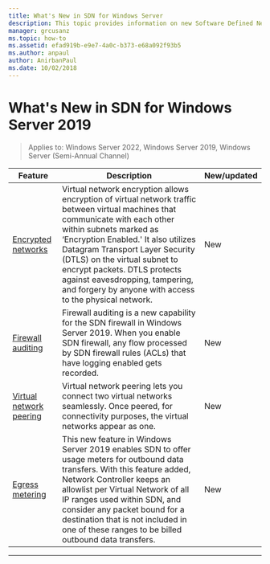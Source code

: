 ```yaml
---
title: What's New in SDN for Windows Server
description: This topic provides information on new Software Defined Networking features for Windows Server 1709
manager: grcusanz
ms.topic: how-to
ms.assetid: efad919b-e9e7-4a0c-b373-e68a092f93b5
ms.author: anpaul
author: AnirbanPaul
ms.date: 10/02/2018
---
```

# What's New in SDN for Windows Server 2019

>Applies to: Windows Server 2022, Windows Server 2019, Windows Server (Semi-Annual Channel)


|                         **Feature**                          |                                                                                                                                                                                         **Description**                                                                                                                                                                                         | **New/updated** |
|--------------------------------------------------------------|-------------------------------------------------------------------------------------------------------------------------------------------------------------------------------------------------------------------------------------------------------------------------------------------------------------------------------------------------------------------------------------------------|-----------------|
| [Encrypted networks](vnet-encryption/sdn-vnet-encryption.md) | Virtual network encryption allows encryption of virtual network traffic between virtual machines that communicate with each other within subnets marked as ‘Encryption Enabled.' It also utilizes Datagram Transport Layer Security (DTLS) on the virtual subnet to encrypt packets. DTLS protects against eavesdropping, tampering, and forgery by anyone with access to the physical network. |       New       |
|    [Firewall auditing](/azure-stack/hci/manage/use-datacenter-firewall-powershell)    |                                                                                            Firewall auditing is a new capability for the SDN firewall in Windows Server 2019. When you enable SDN firewall, any flow processed by SDN firewall rules (ACLs) that have logging enabled gets recorded.                                                                                            |       New       |
| [Virtual network peering](vnet-peering/sdn-vnet-peering.md)  |                                                                                                                      Virtual network peering lets you connect two virtual networks seamlessly. Once peered, for connectivity purposes, the virtual networks appear as one.                                                                                                                      |       New       |
|           [Egress metering](manage/sdn-egress.md)            |                  This new feature in Windows Server 2019 enables SDN to offer usage meters for outbound data transfers. With this feature added, Network Controller keeps an allowlist per Virtual Network of all IP ranges used within SDN, and consider any packet bound for a destination that is not included in one of these ranges to be billed outbound data transfers.                   |       New       |

---
